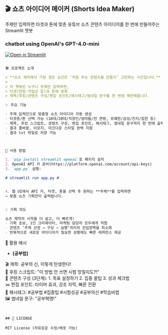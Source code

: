 ## 🎬 쇼츠 아이디어 메이커 (Shorts Idea Maker) ##

주제만 입력하면 타겟과 톤에 맞춘 유튜브 쇼츠 콘텐츠 아이디어를 한 번에 만들어주는 Streamlit 챗봇
### chatbot using OpenAI's GPT-4.0-mini ###

[![Open in Streamlit](https://static.streamlit.io/badges/streamlit_badge_black_white.svg)](https://chatbot-template.streamlit.app/)

```markdown

🛠️ 프로젝트 소개

> **쇼츠 제작에서 가장 힘든 순간은 ‘처음 무슨 콘텐츠를 만들지’ 고민하는 시간입니다.**
>  
> 이 챗봇은 누구나 주제만 입력하면,  
> 타겟(연령·직업군 등)과 톤에 맞춰  
> 제목/후킹/콘텐츠 구성/편집 포인트/해시태그/썸네일 문구를 한 번에 제안해줍니다.

✨ 주요 기능

- 주제 입력만으로 맞춤형 쇼츠 아이디어 자동 생성
- 타겟층/톤 선택 가능 (10대/20대/직장인/엄마들/전 연령, 유쾌한/감성/진지/힙한 등)
- 제목, 후킹 스크립트, 콘텐츠 구성, 편집 포인트, 해시태그, 썸네일 문구까지 한 번에 출력
- 결과 줄바꿈, 이모지, 마크다운 스타일 완벽 지원
- 결과 txt 파일로 저장 가능



🚀 사용 방법

1. `pip install streamlit openai`로 패키지 설치
2. OpenAI API 키 준비(https://platform.openai.com/account/api-keys)
3. `app.py` 실행:  

# streamlit run app.py #


4. 웹 UI에서 API 키, 타겟, 톤을 선택 후 원하는 **주제**를 입력하면  
→ 맞춤 쇼츠 기획안이 출력됩니다.


💡 기획 의도

쇼츠 제작의 시작을 더 쉽고, 더 빠르게!
- 기획 초보, 1인 크리에이터, 마케팅 담당자 모두에게 적합
- 콘텐츠 ‘주제 선정 → 구상 → 실행’까지의 진입장벽을 최소화
- 반복적으로 새로운 아이디어가 필요한 상황에도 빠른 레퍼런스 제공


```
🎯 활용 예시

- **[공부법]**  


🎬 제목: 공부의 신, 이렇게 탄생한다! <br>
🧲 후킹 스크립트: "이 방법 안 쓰면 시험 망칠지도?!"<br>
📄 콘텐츠 구성 (3단계): 1. 목표 설정하기 2. 집중 꿀팁 3. 성과 체크법<br>
✂️ 편집 포인트: 타이머 효과, 강조 자막, 빠른 전환<br>
🔖 해시태그: #공부법 #집중팁 #시험성공 #공부의신 #학습비법<br>
🖼️ 썸네일 문구: "공부혁명!"

```


## 📝 LICENSE

MIT License (자유로운 수정/배포 가능)



